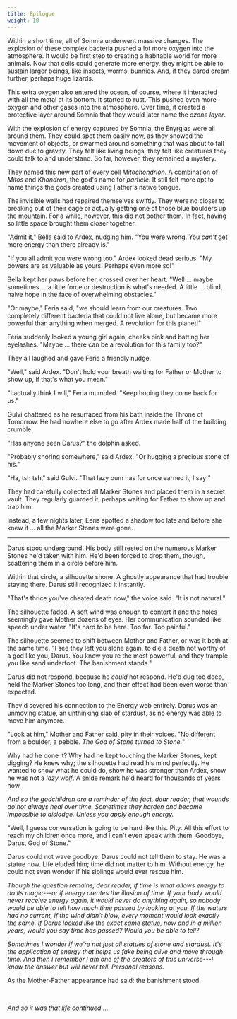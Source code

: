 ```yaml
---
title: Epilogue
weight: 10
---
```

Within a short time, all of Somnia underwent massive changes. The explosion of these complex bacteria pushed a lot more oxygen into the atmosphere. It would be first step to creating a habitable world for more animals. Now that cells could generate more energy, they might be able to sustain larger beings, like insects, worms, bunnies. And, if they dared dream further, perhaps huge lizards.

This extra oxygen also entered the ocean, of course, where it interacted with all the metal at its bottom. It started to rust. This pushed even more oxygen and other gases into the atmosphere. Over time, it created a protective layer around Somnia that they would later name the _ozone layer_.

With the explosion of energy captured by Somnia, the Enyrgias were all around them. They could spot them easily now, as they showed the movement of objects, or swarmed around something that was about to fall down due to gravity. They felt like living beings, they felt like creatures they could talk to and understand. So far, however, they remained a mystery.

They named this new part of every cell _Mitochondrion_. A combination of _Mitos_ and _Khondron_, the god's name for _particle_. It still felt more apt to name things the gods created using Father's native tongue.

The invisible walls had repaired themselves swiftly. They were no closer to breaking out of their cage or actually getting one of those blue boulders up the mountain. For a while, however, this did not bother them. In fact, having so little space brought them closer together.

"Admit it," Bella said to Ardex, nudging him. "You were wrong. You _can't_ get more energy than there already is."

"If you all admit you were wrong too." Ardex looked dead serious. "My powers are as valuable as yours. Perhaps even more so!"

Bella kept her paws before her, crossed over her heart. "Well ... maybe sometimes ... a little force or destruction is what's needed. A little ... blind, naive hope in the face of overwhelming obstacles."

"Or maybe," Feria said, "we should learn from our creatures. Two completely different bacteria that could not live alone, but became more powerful than anything when merged. A revolution for this planet!"

Feria suddenly looked a young girl again, cheeks pink and batting her eyelashes. "Maybe ... there can be a revolution for this family too?"

They all laughed and gave Feria a friendly nudge.

"Well," said Ardex. "Don't hold your breath waiting for Father or Mother to show up, if that's what you mean."

"I actually think I will," Feria mumbled. "Keep hoping they come back for us."

Gulvi chattered as he resurfaced from his bath inside the Throne of Tomorrow. He had nowhere else to go after Ardex made half of the building crumble.

"Has anyone seen Darus?" the dolphin asked. 

"Probably snoring somewhere," said Ardex. "Or hugging a precious stone of his." 

"Ha, tsh tsh," said Gulvi. "That lazy bum has for once earned it, I say!"

They had carefully collected all Marker Stones and placed them in a secret vault. They regularly guarded it, perhaps waiting for Father to show up and trap him.

Instead, a few nights later, Eeris spotted a shadow too late and before she knew it ... all the Marker Stones were gone.

___

Darus stood underground. His body still rested on the numerous Marker Stones he'd taken with him. He'd been forced to drop them, though, scattering them in a circle before him.

Within that circle, a silhouette shone. A ghostly appearance that had trouble staying there. Darus still recognized it instantly.

"That's thrice you've cheated death now," the voice said. "It is not natural."

The silhouette faded. A soft wind was enough to contort it and the holes seemingly gave Mother dozens of eyes. Her communication sounded like speech under water. "It's hard to be here. Too far. Too painful."

The silhouette seemed to shift between Mother and Father, or was it both at the same time. "I see they left you alone again, to die a death not worthy of a god like you, Darus. You know you're the most powerful, and they trample you like sand underfoot. The banishment stands."

Darus did not respond, because he _could_ not respond. He'd dug too deep, held the Marker Stones too long, and their effect had been even worse than expected.

They'd severed his connection to the Energy web entirely. Darus was an unmoving statue, an unthinking slab of stardust, as no energy was able to move him anymore.

"Look at him," Mother and Father said, pity in their voices. "No different from a boulder, a pebble. _The God of Stone turned to Stone._"

Why had he done it? Why had he kept touching the Marker Stones, kept digging? He knew why; the silhouette had read his mind perfectly. He wanted to show what he could do, show he was stronger than Ardex, show he was not a _lazy wolf_. A snide remark he'd heard for thousands of years now.

_And so the godchildren are a reminder of the fact, dear reader, that wounds do not always heal over time. Sometimes they harden and become impossible to dislodge. Unless you apply enough energy._

"Well, I guess conversation is going to be hard like this. Pity. All this effort to reach my children once more, and I can't even speak with them. Goodbye, Darus, God of Stone."

Darus could not wave goodbye. Darus could not tell them to stay. He was a statue now. Life eluded him; time did not matter to him. Without energy, he could not even wonder if his siblings would ever rescue him.

_Though the question remains, dear reader, if time is what allows energy to do its magic---or if energy creates the illusion of time. If your body would never receive energy again, it would never do anything again, so nobody would be able to tell how much time passed by looking at you. If the waters had no current, if the wind didn't blow, every moment would look exactly the same. If Darus looked like the exact same statue, now and in a million years, would you say time has passed? Would you be able to tell?_

_Sometimes I wonder if we're not just all statues of stone and stardust. It's the application of energy that helps us fake being alive and move through time. And then I remember I am one of the creators of this universe---I know the answer but will never tell. Personal reasons._

As the Mother-Father appearance had said: the banishment stood.

&nbsp;

_And so it was that life continued ..._


